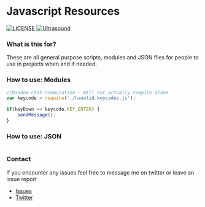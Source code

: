 # Javascript Resources
[![LICENSE](https://img.shields.io/badge/license-BSD--2--Clause-lightgrey.svg)](https://github.com/HauntidDevelopment/Javascript-Resources/blob/master/LICENSE)
[![Ultrasound](https://img.shields.io/badge/ultrasound-verified-brightgreen.svg)](https://www.youtube.com/watch?v=9q5pZ49r9aU)

### What is this for?
These are all general purpose scripts, modules and JSON files for people to use in projects when and if needed.

### How to use: Modules
```javascript
//Random Chat Simmulation - Will not actually compile alone
var keycode = require('./hauntid.keycodes.js');

if(keyDown == keycode.KEY_ENTER) {
	sendMessage();
}
```

### How to use: JSON
```javascript
```

### Contact
If you encounter any issues feel free to message me on twitter or leave an issue report
- [Issues](https://github.com/HauntidDevelopment/Javascript-Resources/issues)
- [Twitter](https://twitter.com/Hauntid)
